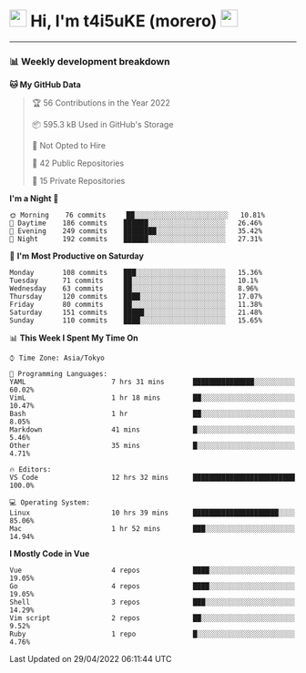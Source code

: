 <!-- Title -->
<h1>
    <img src="https://emojis.slackmojis.com/emojis/images/1600385609/10490/cactuar.gif?1600385609" width="30"/> 
    Hi, I'm t4i5uKE (morero) 
    <img src="https://emojis.slackmojis.com/emojis/images/1600385609/10490/cactuar.gif?1600385609" width="30"/>
</h1>

---

<h3> 📊 Weekly development breakdown </h3>
<!-- waka-readme-stats -->

<!--START_SECTION:waka-->
**🐱 My GitHub Data** 

> 🏆 56 Contributions in the Year 2022
 > 
> 📦 595.3 kB Used in GitHub's Storage 
 > 
> 🚫 Not Opted to Hire
 > 
> 📜 42 Public Repositories 
 > 
> 🔑 15 Private Repositories  
 > 
**I'm a Night 🦉** 

```text
🌞 Morning    76 commits     ██░░░░░░░░░░░░░░░░░░░░░░░   10.81% 
🌆 Daytime    186 commits    ██████░░░░░░░░░░░░░░░░░░░   26.46% 
🌃 Evening    249 commits    ████████░░░░░░░░░░░░░░░░░   35.42% 
🌙 Night      192 commits    ██████░░░░░░░░░░░░░░░░░░░   27.31%

```
📅 **I'm Most Productive on Saturday** 

```text
Monday       108 commits    ███░░░░░░░░░░░░░░░░░░░░░░   15.36% 
Tuesday      71 commits     ██░░░░░░░░░░░░░░░░░░░░░░░   10.1% 
Wednesday    63 commits     ██░░░░░░░░░░░░░░░░░░░░░░░   8.96% 
Thursday     120 commits    ████░░░░░░░░░░░░░░░░░░░░░   17.07% 
Friday       80 commits     ██░░░░░░░░░░░░░░░░░░░░░░░   11.38% 
Saturday     151 commits    █████░░░░░░░░░░░░░░░░░░░░   21.48% 
Sunday       110 commits    ████░░░░░░░░░░░░░░░░░░░░░   15.65%

```


📊 **This Week I Spent My Time On** 

```text
⌚︎ Time Zone: Asia/Tokyo

💬 Programming Languages: 
YAML                     7 hrs 31 mins       ███████████████░░░░░░░░░░   60.02% 
VimL                     1 hr 18 mins        ██░░░░░░░░░░░░░░░░░░░░░░░   10.47% 
Bash                     1 hr                ██░░░░░░░░░░░░░░░░░░░░░░░   8.05% 
Markdown                 41 mins             █░░░░░░░░░░░░░░░░░░░░░░░░   5.46% 
Other                    35 mins             █░░░░░░░░░░░░░░░░░░░░░░░░   4.71%

🔥 Editors: 
VS Code                  12 hrs 32 mins      █████████████████████████   100.0%

💻 Operating System: 
Linux                    10 hrs 39 mins      █████████████████████░░░░   85.06% 
Mac                      1 hr 52 mins        ███░░░░░░░░░░░░░░░░░░░░░░   14.94%

```

**I Mostly Code in Vue** 

```text
Vue                      4 repos             ████░░░░░░░░░░░░░░░░░░░░░   19.05% 
Go                       4 repos             ████░░░░░░░░░░░░░░░░░░░░░   19.05% 
Shell                    3 repos             ███░░░░░░░░░░░░░░░░░░░░░░   14.29% 
Vim script               2 repos             ██░░░░░░░░░░░░░░░░░░░░░░░   9.52% 
Ruby                     1 repo              █░░░░░░░░░░░░░░░░░░░░░░░░   4.76%

```



 Last Updated on 29/04/2022 06:11:44 UTC
<!--END_SECTION:waka-->
